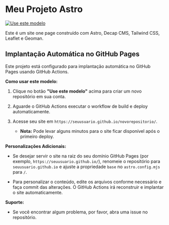 # Meu Projeto Astro

[![Use este modelo](https://img.shields.io/badge/Use%20este%20modelo-blue?style=for-the-badge)](https://github.com/thiagopaixao/teste_astro_leaflet/generate)

Este é um site one page construído com Astro, Decap CMS, Tailwind CSS, Leaflet e Geoman.

## Implantação Automática no GitHub Pages

Este projeto está configurado para implantação automática no GitHub Pages usando GitHub Actions.

**Como usar este modelo:**

1. Clique no botão **"Use este modelo"** acima para criar um novo repositório em sua conta.

2. Aguarde o GitHub Actions executar o workflow de build e deploy automaticamente.

3. Acesse seu site em `https://seuusuario.github.io/novorepositorio/`.

   - **Nota:** Pode levar alguns minutos para o site ficar disponível após o primeiro deploy.

**Personalizações Adicionais:**

- Se desejar servir o site na raiz do seu domínio GitHub Pages (por exemplo, `https://seuusuario.github.io/`), renomeie o repositório para `seuusuario.github.io` e ajuste a propriedade `base` no `astro.config.mjs` para `/`.

- Para personalizar o conteúdo, edite os arquivos conforme necessário e faça commit das alterações. O GitHub Actions irá reconstruir e implantar o site automaticamente.

**Suporte:**

- Se você encontrar algum problema, por favor, abra uma issue no repositório.
